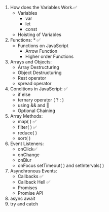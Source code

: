 1. How does the Variables Work.✅
	- Variables 
		- var 
		- let
		- const
	- Hoisting of Variables 
2. Functions: *  ✅
	- Functions on JavaScript
		- Arrow Function  
		- Higher order Functions 
3. Arrays and Objects:
	- Array Destructuring
	- Object Destructuring
	- Rest operator
	- spread operator
4. Conditions in JavaScript: ✅
	- if else
	- ternary operator ( ? : )
	- using && and ||
	- Optional Chaining
5. Array Methods: 
	- map( ) ✅
	- filter( ) ✅
	- reduce( )
	- sort( )
6. Event Listeners:
	- onClick✅
	- onChange
	- onBlur
	- onFocus
	setTimeout( ) and setIntervals( )
7. Asynchronous Events:
	- Callbacks ✅
	- Callback Hell ✅
	- Promises 
	- Promise API
8. async await
9. try and catch
